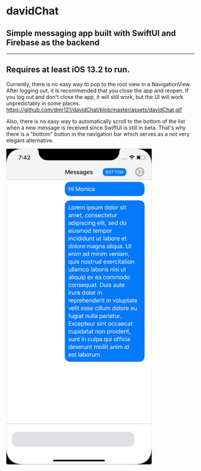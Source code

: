 # davidChat
## Simple messaging app built with SwiftUI and Firebase as the backend

-------
## Requires at least iOS 13.2 to run.

Currently, there is no easy way to pop to the root view in a NavigationView. After logging out, it is recommended that you close the app and reopen. If you log out and don't close the app, it will still work, but the UI will work unpredictably in some places.
https://github.com/dmr121/davidChat/blob/master/assets/davidChat.gif

Also, there is no easy way to automatically scroll to the bottom of the list when a new message is received since SwiftUI is still in beta. That's why there is a "bottom" button in the navigation bar which serves as a not very elegant alternative.

![David Chat Demo](https://github.com/dmr121/davidChat/blob/master/assets/davidChat.gif?raw=true)
